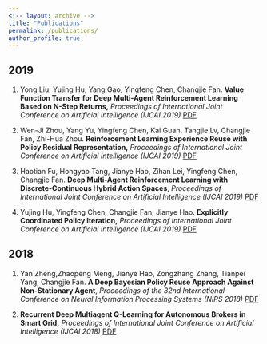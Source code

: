```yaml
---
<!-- layout: archive -->
title: "Publications"
permalink: /publications/
author_profile: true
---
```



## 2019
1. Yong Liu, Yujing Hu, Yang Gao, Yingfeng Chen, Changjie Fan. **Value Function Transfer for Deep Multi-Agent Reinforcement Learning Based on N-Step Returns,** _Proceedings of International Joint Conference on Artificial Intelligence (IJCAI 2019)_
[PDF](http://academicpages.github.io/files/paper1.pdf)

2. Wen-Ji Zhou, Yang Yu, Yingfeng Chen, Kai Guan, Tangjie Lv, Changjie Fan, Zhi-Hua Zhou. **Reinforcement Learning Experience Reuse with Policy Residual Representation,** _Proceedings of International Joint Conference on Artificial Intelligence (IJCAI 2019)_
[PDF](http://academicpages.github.io/files/paper1.pdf)

3. Haotian Fu, Hongyao Tang, Jianye Hao, Zihan Lei, Yingfeng Chen, Changjie Fan. **Deep Multi-Agent Reinforcement Learning with Discrete-Continuous Hybrid Action Spaces**, _Proceedings of International Joint Conference on Artificial Intelligence (IJCAI 2019)_
[PDF](http://academicpages.github.io/files/paper1.pdf)

4. Yujing Hu, Yingfeng Chen, Changjie Fan, Jianye Hao. **Explicitly Coordinated Policy Iteration,** _Proceedings of International Joint Conference on Artificial Intelligence (IJCAI 2019)_
[PDF](http://academicpages.github.io/files/paper1.pdf)


## 2018 
1. Yan Zheng,Zhaopeng Meng, Jianye Hao, Zongzhang Zhang, Tianpei Yang, Changjie Fan. **A Deep Bayesian Policy Reuse Approach Against Non-Stationary Agent**, _Proceedings of the 32nd International Conference on Neural Information Processing Systems (NIPS 2018)_
[PDF](http://academicpages.github.io/files/paper1.pdf) 

2. **Recurrent Deep Multiagent Q-Learning for Autonomous Brokers in Smart Grid,** _Proceedings of International Joint Conference on Artificial Intelligence (IJCAI 2018)_
[PDF](http://academicpages.github.io/files/paper1.pdf) 



<!-- {% if author.googlescholar %}
  You can also find my articles on <u><a href="{{author.googlescholar}}">my Google Scholar profile</a>.</u>
{% endif %}

{% include base_path %}

{% for post in site.publications reversed %}
  {% include archive-single.html %}
{% endfor %} -->
